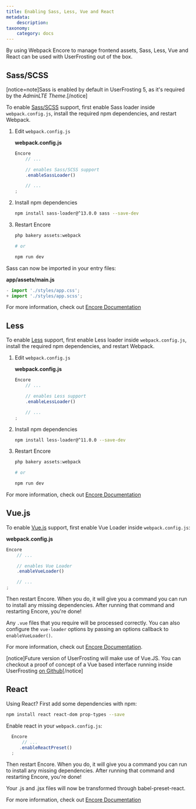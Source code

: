 ```yaml
---
title: Enabling Sass, Less, Vue and React
metadata:
    description: 
taxonomy:
    category: docs
---
```


By using Webpack Encore to manage frontend assets, Sass, Less, Vue and React can be used with UserFrosting out of the box.

## Sass/SCSS

[notice=note]Sass is enabled by default in UserFrosting 5, as it's required by the *AdminLTE Theme*.[/notice]

To enable [Sass/SCSS](https://sass-lang.com) support, first enable Sass loader inside `webpack.config.js`, install the required npm dependencies, and restart Webpack.

1. Edit `webpack.config.js`
    
    **webpack.config.js**
    ```js
    Encore
        // ...

        // enables Sass/SCSS support
        .enableSassLoader()

        // ...
    ;
    ```

2. Install npm dependencies
    ```bash
    npm install sass-loader@^13.0.0 sass --save-dev
    ```

3. Restart Encore
    ```bash
    php bakery assets:webpack

    # or

    npm run dev
    ```

Sass can now be imported in your entry files:

**app/assets/main.js**
```js
- import './styles/app.css';
+ import './styles/app.scss';
```

For more information, check out [Encore Documentation](https://symfony.com/doc/current/frontend/encore/simple-example.html#using-sass-less-stylus)

## Less

To enable [Less](https://lesscss.org) support, first enable Less loader inside `webpack.config.js`, install the required npm dependencies, and restart Webpack.

1. Edit `webpack.config.js`
    
    **webpack.config.js**
    ```js
    Encore
        // ...

        // enables Less support
        .enableLessLoader()

        // ...
    ;
    ```

2. Install npm dependencies
    ```bash
    npm install less-loader@^11.0.0 --save-dev
    ```

3. Restart Encore
    ```bash
    php bakery assets:webpack

    # or

    npm run dev
    ```

For more information, check out [Encore Documentation](https://symfony.com/doc/current/frontend/encore/css-preprocessors.html)

## Vue.js

To enable [Vue.js](http://vuejs.org) support, first enable Vue Loader inside `webpack.config.js`:


**webpack.config.js**
```js
Encore
    // ...

    // enables Vue Loader
    .enableVueLoader()

    // ...
;
```

Then restart Encore. When you do, it will give you a command you can run to install any missing dependencies. After running that command and restarting Encore, you're done!

Any `.vue` files that you require will be processed correctly. You can also configure the `vue-loader` options by passing an options callback to `enableVueLoader()`. 

For more information, check out [Encore Documentation](https://symfony.com/doc/current/frontend/encore/vuejs.html). 

[notice]Future version of UserFrosting will make use of Vue.JS. You can checkout a proof of concept of a Vue based interface running inside UserFrosting [on Github](https://github.com/userfrosting/demo-vue/tree/main)[/notice]

## React

Using React? First add some dependencies with npm:

```bash
npm install react react-dom prop-types --save
```

Enable react in your `webpack.config.js`:

```js
  Encore
      // ...
     .enableReactPreset()
  ;
```

Then restart Encore. When you do, it will give you a command you can run to install any missing dependencies. After running that command and restarting Encore, you're done!

Your .js and .jsx files will now be transformed through babel-preset-react.

For more information, check out [Encore Documentation](https://symfony.com/doc/current/frontend/encore/reactjs.html)
